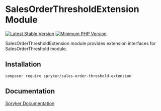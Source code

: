 # SalesOrderThresholdExtension Module
[![Latest Stable Version](https://poser.pugx.org/spryker/sales-order-threshold-extension/v/stable.svg)](https://packagist.org/packages/spryker/sales-order-threshold-extension)
[![Minimum PHP Version](https://img.shields.io/badge/php-%3E%3D%208.3-8892BF.svg)](https://php.net/)

SalesOrderThresholdExtension module provides extension interfaces for SalesOrderThreshold module.

## Installation

```
composer require spryker/sales-order-threshold-extension
```

## Documentation

[Spryker Documentation](https://docs.spryker.com)
